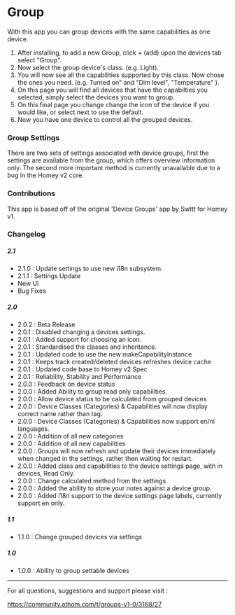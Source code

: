 
# Group

With this app you can group devices with the same capabilities as one device.

1. After installing, to add a new Group, click  + (add) upon the devices tab select "Group".
2. Now select the group device's class. (e.g. Light).
3. You will now see all the capabilities supported by this class. Now chose the ones you need. (e.g. Turned on" and "Dim level", "Temperature" ).
4. On this page you will find all devices that have the capabilties you selected, simply select the devices you want to group.
5. On this final page you change change the icon of the device if you would like, or select next to use the default.
6. Now you have one device to control all the grouped devices.

### Group Settings

There are two sets of settings associated with device groups, first the settings are available from the group, which offers overview information only.
The second more important method is currently unavailable due to a bug in the Homey v2 core.

### Contributions

This app is based off of the original 'Device Groups' app by Swttt for Homey v1.

### Changelog


##### 2.1

- 2.1.0 : Update settings to use new i18n subsystem.
- 2.1.1 : Settings Update
- New UI
- Bug Fixes



##### 2.0

- 2.0.2 : Beta Release
- 2.0.1 : Disabled changing a devices settings.
- 2.0.1 : Added support for choosing an icon.
- 2.0.1 : Standardised the classes and inheritance.
- 2.0.1 : Updated code to use the new makeCapabilityInstance
- 2.0.1 : Keeps track created/deleted devices refreshes device cache
- 2.0.1 : Updated code base to Homey v2 Spec
- 2.0.1 : Reliability, Stability and Performance
- 2.0.0 : Feedback on device status
- 2.0.0 : Added Ability to group read only capabilities.
- 2.0.0 : Allow device status to be calculated from grouped devices
- 2.0.0 : Device Classes (Categories) & Capabilities will now display correct name rather than tag.
- 2.0.0 : Device Classes (Categories) & Capabilities now support en/nl languages.
- 2.0.0 : Addition of all new categories
- 2.0.0 : Addition of all new capabilities
- 2.0.0 : Groups will now refresh and update their devices immediately when changed in the settings, rather then waiting for  restart.
- 2.0.0 : Added class and capabilities to the device settings page, with in devices, Read Only.
- 2.0.0 : Change calculated method from the settings
- 2.0.0 : Added the ability to store your notes against a device group.
- 2.0.0 : Added i18n support to the device settings page labels, currently support en only.

##### 1.1

- 1.1.0 : Change grouped devices via settings

##### 1.0

- 1.0.0 : Ability to group settable devices

---

For all questions, suggestions and support please visit :

https://community.athom.com/t/groups-v1-0/3168/27